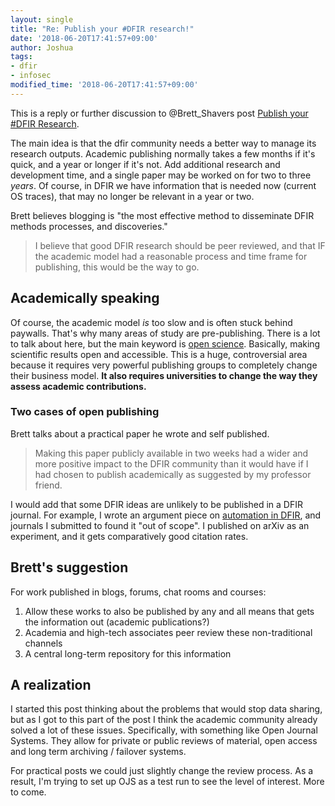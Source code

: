 ```yaml
---
layout: single
title: "Re: Publish your #DFIR research!"
date: '2018-06-20T17:41:57+09:00'
author: Joshua
tags:
- dfir
- infosec
modified_time: '2018-06-20T17:41:57+09:00'
---
```


This is a reply or further discussion to @Brett_Shavers post [Publish your #DFIR Research](https://www.dfir.training/dfir-training-categories-k2/item/143-following-up-on-twitter-conversations-about-publishing-dfir-research).

The main idea is that the dfir community needs a better way to manage its research outputs.
Academic publishing normally takes a few months if it's quick, and a year or longer
if it's not. Add additional research and development time, and a single paper may
be worked on for two to three *years*. Of course, in DFIR we have information that is
needed now (current OS traces), that may no longer be relevant in a year or two.

Brett believes blogging is "the most effective method to disseminate DFIR methods processes, and discoveries."

> I believe that good DFIR research should be peer reviewed, and that IF the
> academic model had a reasonable process and time frame for publishing, this would be the way to go.

## Academically speaking
Of course, the academic model *is* too slow and is often stuck behind paywalls. That's why
many areas of study are pre-publishing. There is a lot to talk about here, but the
main keyword is [open science](https://duckduckgo.com/?q=open+science). Basically,
making scientific results open and accessible. This is a huge, controversial area
because it requires very powerful publishing groups to completely change their business model.
**It also requires universities to change the way they assess academic contributions.**

### Two cases of open publishing
Brett talks about a practical paper he wrote and self published.
 > Making this paper publicly available in two weeks had a wider and more
 > positive impact to the DFIR community than it would have if I had chosen to
 > publish academically as suggested by my professor friend.

I would add that some DFIR ideas are unlikely to be published in a DFIR journal.
For example, I wrote an argument piece on [automation in DFIR](https://arxiv.org/abs/1303.4498),
and journals I submitted to found it "out of scope". I published on arXiv as an experiment, and it gets
comparatively good citation rates.

## Brett's suggestion
For work published in blogs, forums, chat rooms and courses:
1. Allow these works to also be published by any and all means that gets the information out (academic publications?)
2. Academia and high-tech associates peer review these non-traditional channels
3. A central long-term repository for this information

## A realization
I started this post thinking about the problems that would stop data sharing, but as I got to this
part of the post I think the academic community already solved a lot of these issues. Specifically,
with something like Open Journal Systems. They allow for private or public reviews of material, 
open access and long term archiving / failover systems.

For practical posts we could just slightly change the review process. As a result, I'm trying to set
up OJS as a test run to see the level of interest. More to come.
